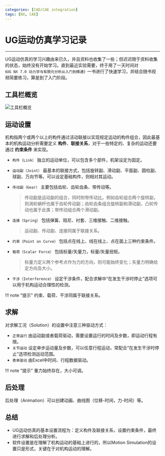 ```yaml
---
categories: [CAD/CAE integration]
tags: [NX, CAE]
---
```


# UG运动仿真学习记录


---

UG运动仿真的学习兴趣由来已久，并且资料也收集了一些；但迟迟限于资料收集的状态，始终没有开始学习。直到最近实验需要，终于用了一天时间对`《UG NX 7.0 动力学与有限元分析从入门到精通》`一书进行了快速学习，并结合随书视频简要练习，算是到了入门阶段。

## 工具栏概览

![工具栏概览](images/2013-06-13-01.jpg)


## 运动设置

机构指两个或两个以上的构件通过活动联接以实现规定运动的构件组合，因此最基本的机构运动分析需要定义 **构件**、**联接关系**，对于一些特定的、复杂的运动还要通过 **约束条件** 来实现。

* `构件（Link）` 独立的运动单位，可以包含多个部件，机架设定为固定。

* `运动副（Joint）` 最基本的联接方式，包括旋转副、滑动副、平面副、圆柱副、球副、万向节等。可以设定基础构件，则相对其运动。
* `传动副（Gear）` 主要包括齿轮、齿轮齿条、带传动等。

    > 传动副是运动副的组合，同时附带传动比。例如齿轮组合两个旋转副，则涡轮蜗杆也属于齿轮传动副；齿轮齿条组合旋转副和滑动副，凸轮传动也属于此类；带传动组合两个滑动副。

* `连接（Spring）` 包括弹簧、阻尼、衬套、三维接触、二维接触。

    > 运动副、传动副、连接同属于联接关系。  

* `约束（Point on Curve）` 包括点在线上、线在线上、点在面上三种约束条件。
* `载荷（Scalar Force）` 包括标量/矢量力，标量/矢量扭矩。

    > 标量力定义两个参考点作为力的方向，则可能始终变化；矢量力明确给定方向及大小。

* `干涉（Interference）` 设定干涉条件，配合求解中“在发生干涉时停止”选项可以用于机构运动合理性的检测。


!!! note "提示"
    约束、载荷、干涉同属于联接关系。  


## 求解

对求解工况（Solution）的设置中注意三种驱动方式：

* `正常运行` 由运动副或者载荷驱动，需要设置运行的时间及步数，即运动行程有限。
* `关节运动` 设定单步运动量及步数，可以任意行程运动，常配合“在发生干涉时停止”选项检测运动范围。
* `表单驱动` 由Excel中时间、行程数据驱动。

!!! note "提示"
    重力始终存在，大小可调。

## 后处理

后处理（Animation）可以创建动画、曲线图（位移-时间，力-时间）等。

## 总结

* UG运动仿真的基本设置流程为：定义构件及联接关系，设置约束条件，最终进行求解和后处理分析。
* 软件设置是在理解了机构运动的基础上进行的，所以Motion Simulation的设置只是形式，关键在于对机构运动的理解。
